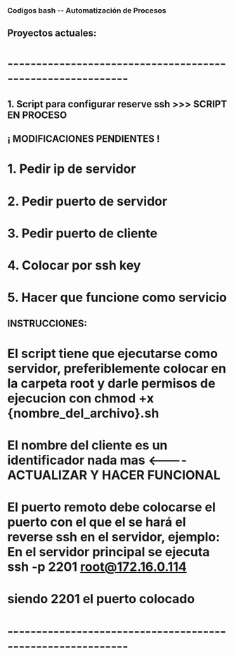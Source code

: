 
### Codigos bash -- Automatización de Procesos
 
## Proyectos actuales: 

# ----------------------------------------------------------- 
## 1. Script para configurar reserve ssh >>> SCRIPT EN PROCESO

## ¡ MODIFICACIONES PENDIENTES !
# 1. Pedir ip de servidor
# 2. Pedir puerto de servidor
# 3. Pedir puerto de cliente
# 4. Colocar por ssh key
# 5. Hacer que funcione como servicio


## INSTRUCCIONES: 
# El script tiene que ejecutarse como servidor, preferiblemente colocar en la carpeta root y darle permisos de ejecucion con chmod +x {nombre_del_archivo}.sh

# El nombre del cliente es un identificador nada mas <---- ACTUALIZAR Y HACER FUNCIONAL

# El puerto remoto debe colocarse el puerto con el que el se hará el reverse ssh en el servidor, ejemplo: En el servidor principal se ejecuta  ssh -p 2201 root@172.16.0.114
# siendo 2201 el puerto colocado

# ----------------------------------------------------------- 